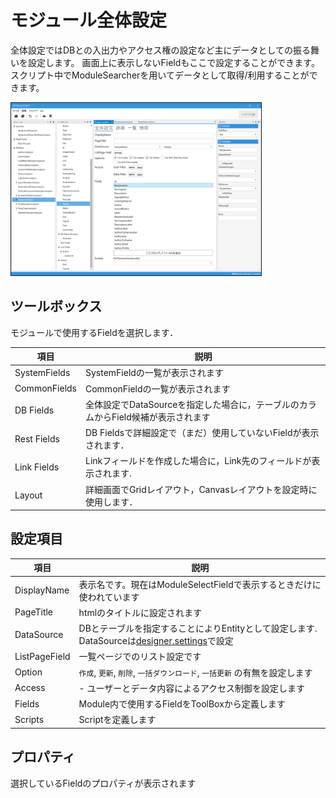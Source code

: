 # モジュール全体設定

全体設定ではDBとの入出力やアクセス権の設定など主にデータとしての振る舞いを設定します。 画面上に表示しないFieldもここで設定することができます。スクリプト中でModuleSearcherを用いてデータとして取得/利用することができます。

<img src="images/module_general.png" width="400" alt="モジュール全体" title="モジュール全体" style="border: 1px solid;">

## ツールボックス
モジュールで使用するFieldを選択します．

| 項目           | 説明                                               |
|--------------|--------------------------------------------------|
| SystemFields | SystemFieldの一覧が表示されます                            |
| CommonFields | CommonFieldの一覧が表示されます                            |
| DB Fields    | 全体設定でDataSourceを指定した場合に，テーブルのカラムからField候補が表示されます |
| Rest Fields  | DB Fieldsで詳細設定で（まだ）使用していないFieldが表示されます．          |
| Link Fields  | Linkフィールドを作成した場合に，Link先のフィールドが表示されます.            |
| Layout       | 詳細画面でGridレイアウト，Canvasレイアウトを設定時に使用します．            |

## 設定項目
| 項目            | 説明                                                                                              |
|---------------|-------------------------------------------------------------------------------------------------|
| DisplayName   | 表示名です。現在はModuleSelectFieldで表示するときだけに使われています                                                     |
| PageTitle     | htmlのタイトルに設定されます                                                                                |
| DataSource    | DBとテーブルを指定することによりEntityとして設定します.<br/>DataSourceは[designer.settings](../designer/designer_settings.md)で設定 |
| ListPageField | 一覧ページでのリスト設定です                                                                                  |
| Option        | `作成`, `更新`, `削除`, `一括ダウンロード`, `一括更新` の有無を設定します                                                  |
| Access        | - ユーザーとデータ内容によるアクセス制御を設定します                                                                     |
| Fields        | Module内で使用するFieldをToolBoxから定義します                                                                |
| Scripts       | Scriptを定義します                                                                                    |


## プロパティ
選択しているFieldのプロパティが表示されます

